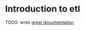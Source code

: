 # Introduction to etl

TODO: write [great documentation](http://jacobian.org/writing/great-documentation/what-to-write/)

